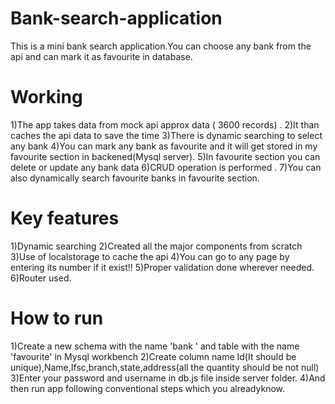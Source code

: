 # Bank-search-application
This is a mini bank search application.You can choose any bank from the api and can mark it as favourite in database.

# Working
1)The app takes data from mock api approx data ( 3600 records) .
2)It than caches the api data to save the time
3)There is dynamic searching to select any bank
4)You can mark any bank as favourite and it will get stored in my favourite section in backened(Mysql server).
5)In favourite section you can delete or update any bank data
6)CRUD operation is performed .
7)You can also dynamically search favourite banks in favourite section.

# Key features
1)Dynamic searching 
2)Created all the major components from scratch
3)Use of localstorage to cache the api
4)You can go to any page by entering its number if it exist!!
5)Proper validation done wherever needed.
6)Router used.

# How to run
1)Create a new schema with the name 'bank ' and table with the name 'favourite' in Mysql workbench
2)Create column name Id(It should be unique),Name,Ifsc,branch,state,address(all the quantity should be not null)
3)Enter your password and username in db.js file inside server folder.
4)And then run app following conventional steps which you alreadyknow.

